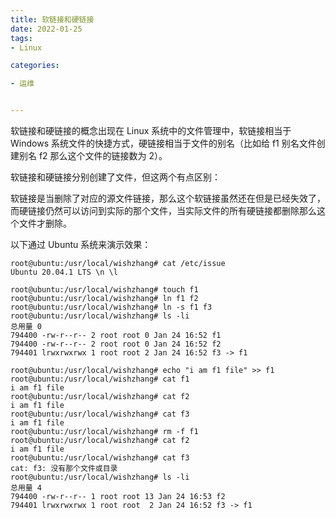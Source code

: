 ```yaml
---
title: 软链接和硬链接
date: 2022-01-25
tags: 
- Linux

categories:

- 运维


---
```




软链接和硬链接的概念出现在 Linux 系统中的文件管理中，软链接相当于 Windows 系统文件的快捷方式，硬链接相当于文件的别名（比如给 f1 别名文件创建别名 f2 那么这个文件的链接数为 2）。



软链接和硬链接分别创建了文件，但这两个有点区别：

软链接是当删除了对应的源文件链接，那么这个软链接虽然还在但是已经失效了，而硬链接仍然可以访问到实际的那个文件，当实际文件的所有硬链接都删除那么这个文件才删除。



以下通过 Ubuntu 系统来演示效果：

```shell
root@ubuntu:/usr/local/wishzhang# cat /etc/issue
Ubuntu 20.04.1 LTS \n \l

root@ubuntu:/usr/local/wishzhang# touch f1
root@ubuntu:/usr/local/wishzhang# ln f1 f2
root@ubuntu:/usr/local/wishzhang# ln -s f1 f3
root@ubuntu:/usr/local/wishzhang# ls -li
总用量 0
794400 -rw-r--r-- 2 root root 0 Jan 24 16:52 f1
794400 -rw-r--r-- 2 root root 0 Jan 24 16:52 f2
794401 lrwxrwxrwx 1 root root 2 Jan 24 16:52 f3 -> f1

root@ubuntu:/usr/local/wishzhang# echo "i am f1 file" >> f1
root@ubuntu:/usr/local/wishzhang# cat f1
i am f1 file
root@ubuntu:/usr/local/wishzhang# cat f2
i am f1 file
root@ubuntu:/usr/local/wishzhang# cat f3
i am f1 file
root@ubuntu:/usr/local/wishzhang# rm -f f1
root@ubuntu:/usr/local/wishzhang# cat f2
i am f1 file
root@ubuntu:/usr/local/wishzhang# cat f3
cat: f3: 没有那个文件或目录
root@ubuntu:/usr/local/wishzhang# ls -li
总用量 4
794400 -rw-r--r-- 1 root root 13 Jan 24 16:53 f2
794401 lrwxrwxrwx 1 root root  2 Jan 24 16:52 f3 -> f1

```

